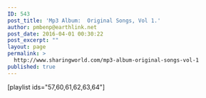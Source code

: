 ```yaml
---
ID: 543
post_title: 'Mp3 Album:  Original Songs, Vol 1.'
author: pmbenp@earthlink.net
post_date: 2016-04-01 00:30:22
post_excerpt: ""
layout: page
permalink: >
  http://www.sharingworld.com/mp3-album-original-songs-vol-1
published: true
---
```

[playlist ids="57,60,61,62,63,64"]